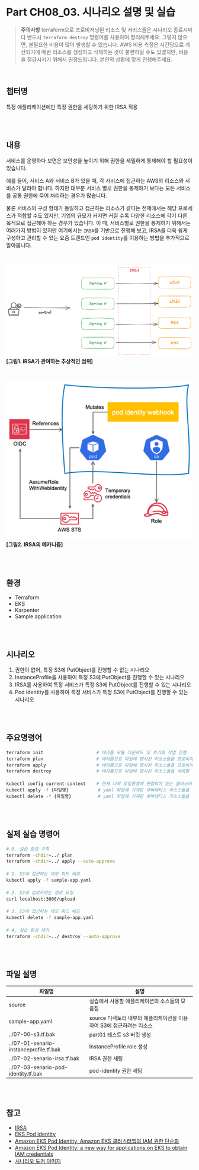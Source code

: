 # Part CH08_03. 시나리오 설명 및 실습
> **주의사항**
terraform으로 프로비저닝된 리소스 및 서비스들은 시나리오 종료시마다 반드시 `terraform destroy` 명령어를 사용하여 정리해주세요. 그렇지 않으면, 불필요한 비용이 많이 발생할 수 있습니다. AWS 비용 측정은 시간당으로 계산되기에 매번 리소스를 생성하고 삭제하는 것이 불편하실 수도 있겠지만, 비용을 절감시키기 위해서 권장드립니다. 본인의 상황에 맞게 진행해주세요.

<br>

## 챕터명

특정 애플리케이션에만 특정 권한을 세팅하기 위한 IRSA 적용

<br><br>

## 내용

서비스를 운영하다 보면은 보안성을 높이기 위해 권한을 세밀하게 통제해야 할 필요성이 있습니다. 

예를 들어, 서비스 A와 서비스 B가 있을 때, 각 서비스에 접근하는 AWS의 리소스와 서비스가 달라야 합니다. 하지만 대부분 서비스 별로 권한을 통제하기 보다는 모든 서비스를 공통 권한에 묶어 처리하는 경우가 많습니다. 

물론 서비스의 구성 형태가 동일하고 접근하는 리소스가 같다는 전제에서는 해당 프로세스가 적합할 수도 있지만, 기업의 규모가 커지면 커질 수록 다양한 리소스에 각기 다른 목적으로 접근해야 하는 경우가 있습니다. 이 때, 서비스별로 권한을 통제하기 위해서는 여러가지 방법이 있지만 여기에서는 `IRSA`를 기반으로 진행해 보고, IRSA를 더욱 쉽게 구성하고 관리할 수 있는 요즘 트렌드인 `pod identity`를 이용하는 방법을 추가적으로 알아봅니다.

<br>

![IRSA_01](../../images/07-senario01.png)
**[그림1. IRSA가 관여하는 추상적인 범위]**

<br>

![IRSA_02](../../images/07-senario02.png)
**[그림2. IRSA의 메카니즘]**

<br><br>

## 환경

- Terraform
- EKS
- Karpenter
- Sample application

<br><br>

## 시나리오

1. 권한이 없어, 특정 S3에 PutObject를 진행할 수 없는 시나리오
2. InstanceProfile을 사용하여 특정 S3에 PutObject를 진행할 수 있는 시나리오
3. IRSA를 사용하여 특정 서비스가 특정 S3에 PutObject를 진행할 수 있는 시나리오
4. Pod identity를 사용하여 특정 서비스가 특정 S3에 PutObject를 진행할 수 있는 시나리오

<br><br>

## 주요명령어

```bash
terraform init                    # 테라폼 모듈 다운로드 및 초기화 작업 진행
terraform plan                    # 테라폼으로 파일에 명시된 리소스들을 프로비저닝 하기 전 확인단계
terraform apply                   # 테라폼으로 파일에 명시된 리소스들을 프로비저닝
terraform destroy                 # 테라폼으로 파일에 명시된 리소스들을 삭제함

kubectl config current-context    # 현재 나의 로컬환경에 연결되어 있는 클러스터 확인
kubectl apply -f {파일명}           # yaml 파일에 기재된 쿠버네티스 리소스들을 생성
kubectl delete -f {파일명}          # yaml 파일에 기재된 쿠버네티스 리소스들을 삭제
```

<br><br>

## 실제 실습 명령어

```bash
# 0. 실습 환경 구축
terraform -chdir=../ plan 
terraform -chdir=../ apply --auto-approve

# 1. S3에 접근하는 데모 파드 배포
kubectl apply -f sample-app.yaml

# 2. S3에 업로드하는 경로 요청
curl localhost:3000/upload

# 3. S3에 접근하는 데모 파드 배포
kubectl delete -f sample-app.yaml

# 4. 실습 환경 제거
terraform -chdir=../ destroy --auto-approve
```

<br><br>

## 파일 설명
|파일명|설명|
|---|---|
|source|실습에서 사용할 애플리케이션의 소스들의 모음집|
|sample-app.yaml|source 디렉토리 내부의 애플리케이션을 이용하여 S3에 접근하려는 리소스|
|../07-00-s3.tf.bak|part01 테스트 s3 버킷 생성|
|../07-01-senario-instanceprofile.tf.bak|InstanceProfile role 생성|
|../07-02-senario-irsa.tf.bak|IRSA 권한 세팅|
|../07-03-senario-pod-identity.tf.bak|pod-identity 권한 세팅|

<br><br>

## 참고
- [IRSA](https://docs.aws.amazon.com/ko_kr/eks/latest/userguide/iam-roles-for-service-accounts.html)
- [EKS Pod Identity](https://docs.aws.amazon.com/ko_kr/eks/latest/userguide/pod-identities.html)
- [Amazon EKS Pod Identity, Amazon EKS 클러스터앱의 IAM 권한 단순화](https://aws.amazon.com/ko/blogs/korea/amazon-eks-pod-identity-simplifies-iam-permissions-for-applications-on-amazon-eks-clusters/)
- [Amazon EKS Pod Identity: a new way for applications on EKS to obtain IAM credentials](https://aws.amazon.com/ko/blogs/containers/amazon-eks-pod-identity-a-new-way-for-applications-on-eks-to-obtain-iam-credentials/)
- [시나리오 도커 이미지](https://hub.docker.com/repository/docker/hulkong/fastcampus-devops-practice-examples-100/general)